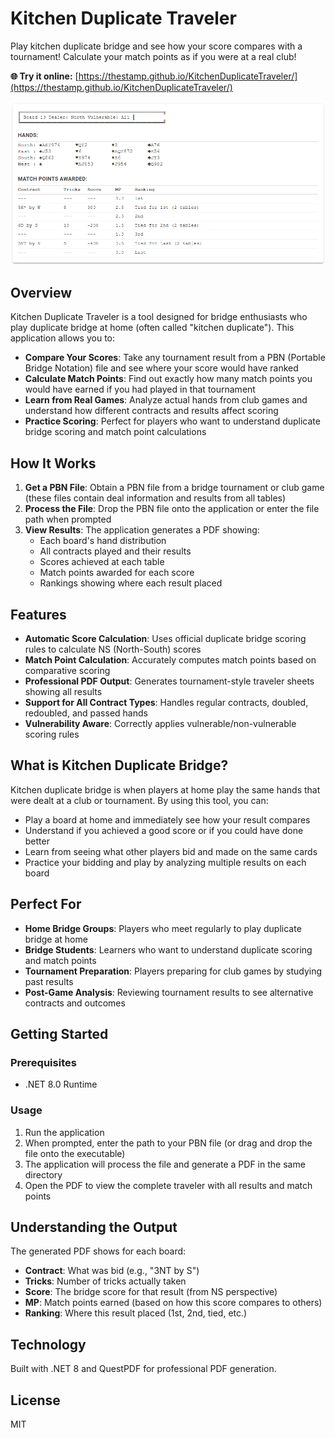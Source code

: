 ﻿# Kitchen Duplicate Traveler

Play kitchen duplicate bridge and see how your score compares with a tournament! Calculate your match points as if you were at a real club!

**🌐 Try it online:** [https://thestamp.github.io/KitchenDuplicateTraveler/](https://thestamp.github.io/KitchenDuplicateTraveler/)

![example screenshot](images/example.png)

## Overview

Kitchen Duplicate Traveler is a tool designed for bridge enthusiasts who play duplicate bridge at home (often called "kitchen duplicate"). This application allows you to:

- **Compare Your Scores**: Take any tournament result from a PBN (Portable Bridge Notation) file and see where your score would have ranked
- **Calculate Match Points**: Find out exactly how many match points you would have earned if you had played in that tournament
- **Learn from Real Games**: Analyze actual hands from club games and understand how different contracts and results affect scoring
- **Practice Scoring**: Perfect for players who want to understand duplicate bridge scoring and match point calculations

## How It Works

1. **Get a PBN File**: Obtain a PBN file from a bridge tournament or club game (these files contain deal information and results from all tables)
2. **Process the File**: Drop the PBN file onto the application or enter the file path when prompted
3. **View Results**: The application generates a PDF showing:
   - Each board's hand distribution
   - All contracts played and their results
   - Scores achieved at each table
   - Match points awarded for each score
   - Rankings showing where each result placed

## Features

- **Automatic Score Calculation**: Uses official duplicate bridge scoring rules to calculate NS (North-South) scores
- **Match Point Calculation**: Accurately computes match points based on comparative scoring
- **Professional PDF Output**: Generates tournament-style traveler sheets showing all results
- **Support for All Contract Types**: Handles regular contracts, doubled, redoubled, and passed hands
- **Vulnerability Aware**: Correctly applies vulnerable/non-vulnerable scoring rules

## What is Kitchen Duplicate Bridge?

Kitchen duplicate bridge is when players at home play the same hands that were dealt at a club or tournament. By using this tool, you can:

- Play a board at home and immediately see how your result compares
- Understand if you achieved a good score or if you could have done better
- Learn from seeing what other players bid and made on the same cards
- Practice your bidding and play by analyzing multiple results on each board

## Perfect For

- **Home Bridge Groups**: Players who meet regularly to play duplicate bridge at home
- **Bridge Students**: Learners who want to understand duplicate scoring and match points
- **Tournament Preparation**: Players preparing for club games by studying past results
- **Post-Game Analysis**: Reviewing tournament results to see alternative contracts and outcomes

## Getting Started

### Prerequisites
- .NET 8.0 Runtime

### Usage
1. Run the application
2. When prompted, enter the path to your PBN file (or drag and drop the file onto the executable)
3. The application will process the file and generate a PDF in the same directory
4. Open the PDF to view the complete traveler with all results and match points

## Understanding the Output

The generated PDF shows for each board:
- **Contract**: What was bid (e.g., "3NT by S")
- **Tricks**: Number of tricks actually taken
- **Score**: The bridge score for that result (from NS perspective)
- **MP**: Match points earned (based on how this score compares to others)
- **Ranking**: Where this result placed (1st, 2nd, tied, etc.)

## Technology

Built with .NET 8 and QuestPDF for professional PDF generation.

## License

MIT
